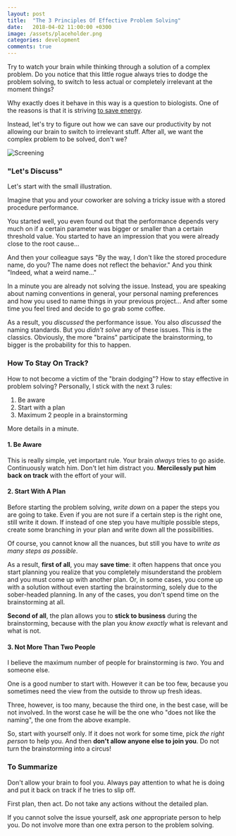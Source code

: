 ```yaml
---
layout: post
title:  "The 3 Principles Of Effective Problem Solving"
date:   2018-04-02 11:00:00 +0300
image: /assets/placeholder.png
categories: development
comments: true
---
```


Try to watch your brain while thinking through a solution of a complex problem. Do you notice that this little rogue always tries to dodge the problem solving, to switch to less actual or completely irrelevant at the moment things?

Why exactly does it behave in this way is a question to biologists. One of the reasons is that it is striving [to save energy](http://worldview.stanford.edu/blog/ask-neuroscientist-why-thinking-hard-so-hard).

Instead, let's try to figure out how we can save our productivity by not allowing our brain to switch to irrelevant stuff. After all, we want the complex problem to be solved, don't we?

<img alt="Screening" src="{{ site.url }}{{ page.image }}">

### "Let's Discuss"

Let's start with the small illustration.

Imagine that you and your coworker are solving a tricky issue with a stored procedure performance.

You started well, you even found out that the performance depends very much on if a certain parameter was bigger or smaller than a certain threshold value. You started to have an impression that you were already close to the root cause...

And then your colleague says "By the way, I don't like the stored procedure name, do you? The name does not reflect the behavior." And you think "Indeed, what a weird name..."

In a minute you are already not solving the issue. Instead, you are speaking about naming conventions in general, your personal naming preferences and how you used to name things in your previous project... And after some time you feel tired and decide to go grab some coffee.

As a result, you _discussed_ the performance issue. You also _discussed_ the naming standards. But you _didn't solve_ any of these issues. This is the classics. Obviously, the more "brains" participate the brainstorming, to bigger is the probability for this to happen.

### How To Stay On Track?

How to not become a victim of the "brain dodging"? How to stay effective in problem solving? Personally, I stick with the next 3 rules:

1. Be aware
2. Start with a plan
3. Maximum 2 people in a brainstorming

More details in a minute.

#### 1. Be Aware

This is really simple, yet important rule. Your brain _always_ tries to go aside. Continuously watch him. Don't let him distract you. __Mercilessly put him back on track__ with the effort of your will.

#### 2. Start With A Plan

Before starting the problem solving, _write down_ on a paper the steps you are going to take. Even if you are not sure if a certain step is the right one, still write it down. If instead of one step you have multiple possible steps, create some branching in your plan and write down all the possibilities.

Of course, you cannot know all the nuances, but still you have to _write as many steps as possible_. 

As a result, __first of all__, you may __save time__: it often happens that once you start planning you realize that you completely misunderstand the problem and you must come up with another plan. Or, in some cases, you come up with a solution without even starting the brainstorming, solely due to the sober-headed planning. In any of the cases, you don't spend time on the brainstorming at all.

__Second of all__, the plan allows you to __stick to business__ during the brainstorming, because with the plan you _know exactly_ what is relevant and what is not.

#### 3. Not More Than Two People

I believe the maximum number of people for brainstorming is _two_. You and someone else.

One is a good number to start with. However it can be too few, because you sometimes need the view from the outside to throw up fresh ideas.

Three, however, is too many, because the third one, in the best case, will be not involved. In the worst case he will be the one who "does not like the naming", the one from the above example.

So, start with yourself only. If it does not work for some time, pick _the right person_ to help you. And then __don't allow anyone else to join you__. Do not turn the brainstorming into a circus!

### To Summarize

Don't allow your brain to fool you. Always pay attention to what he is doing and put it back on track if he tries to slip off.

First plan, then act. Do not take any actions without the detailed plan.

If you cannot solve the issue yourself, ask _one_ appropriate person to help you. Do not involve more than one extra person to the problem solving.